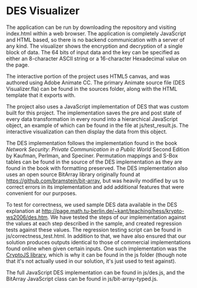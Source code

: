 # DES Visualizer

The application can be run by downloading the repository and visiting index.html within a web browser. The application is completely JavaScript and HTML based, so there is no backend communication with a server of any kind. The visualizer shows the encryption and decryption of a single block of data. The 64 bits of input data and the key can be specified as either an 8-character ASCII string or a 16-character Hexadecimal value on the page.

The interactive portion of the project uses HTML5 canvas, and was authored using Adobe Animate CC. The primary Animate source file (DES Visualizer.fla) can be found in the sources folder, along with the HTML template that it exports with.

The project also uses a JavaScript implementation of DES that was custom built for this project. The implementation saves the pre and post state of every data transformation in every round into a hierarchical JavaScript object, an example of which can be found in the file at js/test_result.js. The interactive visualization can then display the data from this object.

The DES implementation follows the implementation found in the book *Network Security: Private Communication in a Public World* Second Edition by Kaufman, Perlman, and Speciner. Permutation mappings and S-Box tables can be found in the source of the DES implementation as they are found in the book with formatting preserved. The DES implementation also uses an open source BitArray library originally found at <https://github.com/bramstein/bit-array>, but was heavily modified by us to correct errors in its implementation and add additional features that were convenient for our purposes.

To test for correctness, we used sample DES data available in the DES explanation at <http://page.math.tu-berlin.de/~kant/teaching/hess/krypto-ws2006/des.htm>. We have tested the steps of our implementation against the values at each step described in the sample, and created regression tests against these values. The regression testing script can be found in js/correctness_test.html. In addition to that, we have also ensured that our solution produces outputs identical to those of commercial implementations found online when given certain inputs. One such implementation was the [CryptoJS library](https://github.com/sytelus/CryptoJS), which is why it can be found in the js folder (though note that it's not actually used in our solution, it's just used to test against).

The full JavaScript DES implementation can be found in js/des.js, and the BitArray JavaScript class can be found in js/bit-array-typed.js.

